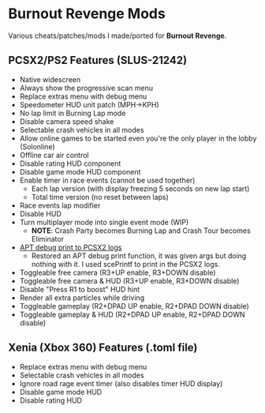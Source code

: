 # Burnout Revenge Mods

Various cheats/patches/mods I made/ported for **Burnout Revenge**.

## PCSX2/PS2 Features (SLUS-21242)
- Native widescreen
- Always show the progressive scan menu
- Replace extras menu with debug menu
- Speedometer HUD unit patch (MPH->KPH)
- No lap limit in Burning Lap mode
- Disable camera speed shake
- Selectable crash vehicles in all modes
- Allow online games to be started even you're the only player in the lobby (Solonline)
- Offline car air control
- Disable rating HUD component
- Disable game mode HUD component
- Enable timer in race events (cannot be used together)
  - Each lap version (with display freezing 5 seconds on new lap start)
  - Total time version (no reset between laps)
- Race events lap modifier
- Disable HUD
- Turn multiplayer mode into single event mode (WIP)
    - **NOTE**: Crash Party becomes Burning Lap and Crash Tour becomes Eliminator
- [APT debug print to PCSX2 logs](https://github.com/Nahelam/PS2-Game-Mods/assets/128867759/182b704b-1a1a-4a4f-a665-8bbf31ba9799)
    - Restored an APT debug print function, it was given args but doing nothing with it. I used scePrintf to print in the PCSX2 logs.
- Toggleable free camera (R3+UP enable, R3+DOWN disable)
- Toggleable free camera & HUD (R3+UP enable, R3+DOWN disable)
- Disable "Press R1 to boost" HUD hint
- Render all extra particles while driving
- Toggleable gameplay (R2+DPAD UP enable, R2+DPAD DOWN disable)
- Toggleable gameplay & HUD (R2+DPAD UP enable, R2+DPAD DOWN disable)

## Xenia (Xbox 360) Features (.toml file)
- Replace extras menu with debug menu
- Selectable crash vehicles in all modes
- Ignore road rage event timer (also disables timer HUD display)
- Disable game mode HUD
- Disable rating HUD
